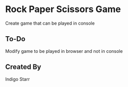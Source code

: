 # Rock Paper Scissors Game

Create game that can be played in console

## To-Do

Modify game to be played in browser and not in console

## Created By

Indigo Starr

